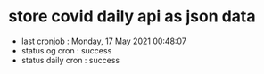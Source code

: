 # store covid daily api as json data

- last cronjob : Monday, 17 May 2021 00:48:07
- status og cron : success
- status daily cron : success
      
      